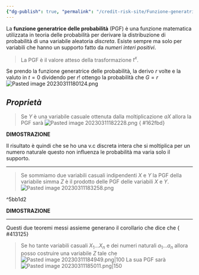```yaml
---
{"dg-publish": true, "permalink": "/credit-risk-site/Funzione-generatrice-delle-probabilità/"}
---
```






La **funzione generatrice delle probabilità** (PGF) è una funzione matematica utilizzata in teoria delle probabilità per derivare la distribuzione di probabilità di una variabile aleatoria *discreta*.
Esiste sempre ma solo per variabili che hanno un supporto fatto da *numeri interi positivi*.
> La PGF è il valore atteso della trasformazione $t^x$. 
> <style> .container {font-family: sans-serif; text-align: center;} .button-wrapper button {z-index: 1;height: 40px; width: 100px; margin: 10px;padding: 5px;} .excalidraw .App-menu_top .buttonList { display: flex;} .excalidraw-wrapper { height: 800px; margin: 50px; position: relative;} :root[dir="ltr"] .excalidraw .layer-ui__wrapper .zen-mode-transition.App-menu_bottom--transition-left {transform: none;} </style><script src="https://cdn.jsdelivr.net/npm/react@17/umd/react.production.min.js"></script><script src="https://cdn.jsdelivr.net/npm/react-dom@17/umd/react-dom.production.min.js"></script><script type="text/javascript" src="https://cdn.jsdelivr.net/npm/@excalidraw/excalidraw@0/dist/excalidraw.production.min.js"></script><div id="Funzione_generatrice_delle_probabilità_2023-03-11_1756.14.excalidraw.md1"></div><script>(function(){const InitialData={"type":"excalidraw","version":2,"source":"https://excalidraw.com","elements":[{"type":"image","version":44,"versionNonce":1696355857,"isDeleted":false,"id":"1BsT5-B3TdYe-tkR91kzG","fillStyle":"hachure","strokeWidth":1,"strokeStyle":"solid","roughness":1,"opacity":100,"angle":0,"x":-189.32453155517578,"y":-138.68987274169922,"strokeColor":"transparent","backgroundColor":"transparent","width":412.63563537597656,"height":157.43636549729567,"seed":1654437023,"groupIds":[],"roundness":null,"boundElements":[],"updated":1678553779268,"link":null,"locked":false,"status":"pending","fileId":"5ae8db8f4407980b893546cea320a50a5e61c19b","scale":[1,1]},{"id":"kraRyFBu1vJzxkv3Xs2Lx","type":"ellipse","x":99.0179117136988,"y":-79.86990334670168,"width":62.9566061085668,"height":54.898155475484884,"angle":0,"strokeColor":"#d9480f","backgroundColor":"transparent","fillStyle":"hachure","strokeWidth":1,"strokeStyle":"solid","roughness":1,"opacity":100,"groupIds":[],"roundness":{"type":2},"seed":1034353553,"version":44,"versionNonce":1594644671,"isDeleted":false,"boundElements":null,"updated":1678557264786,"link":null,"locked":false},{"id":"DQPBT3s9","type":"text","x":100.3782844543457,"y":-101.8378971158541,"width":103.4764404296875,"height":13.90812371366767,"angle":0,"strokeColor":"#d9480f","backgroundColor":"transparent","fillStyle":"hachure","strokeWidth":1,"strokeStyle":"solid","roughness":1,"opacity":100,"groupIds":[],"roundness":null,"seed":689034929,"version":92,"versionNonce":2093600945,"isDeleted":false,"boundElements":null,"updated":1678557277181,"link":null,"locked":false,"text":"Funzione di densità","rawText":"Funzione di densità","fontSize":11.126498970934144,"fontFamily":1,"textAlign":"left","verticalAlign":"top","baseline":9.90812371366767,"containerId":null,"originalText":"Funzione di densità"}],"appState":{"theme":"light","viewBackgroundColor":"#ffffff","currentItemStrokeColor":"#d9480f","currentItemBackgroundColor":"transparent","currentItemFillStyle":"hachure","currentItemStrokeWidth":1,"currentItemStrokeStyle":"solid","currentItemRoughness":1,"currentItemOpacity":100,"currentItemFontFamily":1,"currentItemFontSize":20,"currentItemTextAlign":"left","currentItemStartArrowhead":null,"currentItemEndArrowhead":"arrow","scrollX":316.5526428222656,"scrollY":216.28657036414512,"zoom":{"value":2},"currentItemRoundness":"round","gridSize":null,"colorPalette":{}},"files":{}};InitialData.scrollToContent=true;App=()=>{const e=React.useRef(null),t=React.useRef(null),[n,i]=React.useState({width:void 0,height:void 0});return React.useEffect(()=>{i({width:t.current.getBoundingClientRect().width,height:t.current.getBoundingClientRect().height});const e=()=>{i({width:t.current.getBoundingClientRect().width,height:t.current.getBoundingClientRect().height})};return window.addEventListener("resize",e),()=>window.removeEventListener("resize",e)},[t]),React.createElement(React.Fragment,null,React.createElement("div",{className:"excalidraw-wrapper",ref:t},React.createElement(ExcalidrawLib.Excalidraw,{ref:e,width:n.width,height:n.height,initialData:InitialData,viewModeEnabled:!0,zenModeEnabled:!0,gridModeEnabled:!1})))},excalidrawWrapper=document.getElementById("Funzione_generatrice_delle_probabilità_2023-03-11_1756.14.excalidraw.md1");ReactDOM.render(React.createElement(App),excalidrawWrapper);})();</script>

Se prendo la funzione generatrice delle probabilità, la derivo $r$ volte e la valuto in $t=0$ dividendo per $r!$ ottengo la probabilità che $G=r$ 
![Pasted image 20230311180124.png](/img/user/Credit%20Risk%20_site/allegati/Pasted%20image%2020230311180124.png)

## *Proprietà*
> Se $Y$ è una variabile casuale ottenuta dalla moltiplicazione $aX$ allora la PGF sarà 
![Pasted image 20230311182228.png](/img/user/Credit%20Risk%20_site/allegati/Pasted%20image%2020230311182228.png)
{ #162fbd}


**DIMOSTRAZIONE**
<div id="Funzione_generatrice_delle_probabilità_2023-03-11_1825.30.excalidraw.md2"></div><script>(function(){const InitialData={"type":"excalidraw","version":2,"source":"https://excalidraw.com","elements":[{"id":"rVyBztU1XmMUusn4n40hR","type":"image","x":-240.91707611083984,"y":-57.874656677246094,"width":558,"height":63,"angle":0,"strokeColor":"transparent","backgroundColor":"transparent","fillStyle":"hachure","strokeWidth":1,"strokeStyle":"solid","roughness":1,"opacity":100,"groupIds":[],"roundness":null,"seed":1242075007,"version":17,"versionNonce":1425648369,"isDeleted":false,"boundElements":null,"updated":1678555532780,"link":null,"locked":false,"status":"pending","fileId":"06924580ce1a7010aac7383949a875622450eee1","scale":[1,1]},{"id":"D2C2mmk-jNEoRrUOpnEsw","type":"arrow","x":-91.29800560118554,"y":-4.268757608753589,"width":4.320639575646567,"height":68.62991116886928,"angle":0,"strokeColor":"#364fc7","backgroundColor":"transparent","fillStyle":"hachure","strokeWidth":1,"strokeStyle":"solid","roughness":1,"opacity":100,"groupIds":[],"roundness":{"type":2},"seed":1358919839,"version":135,"versionNonce":393792863,"isDeleted":false,"boundElements":[],"updated":1678555607253,"link":null,"locked":false,"points":[[0,0],[-4.320639575646567,68.62991116886928]],"lastCommittedPoint":[-41.626922607421875,72.29937744140625],"startBinding":null,"endBinding":null,"startArrowhead":null,"endArrowhead":"arrow"},{"id":"0dxh8kkO","type":"text","x":-177.9299545288086,"y":80.82080841064453,"width":118,"height":23,"angle":0,"strokeColor":"#364fc7","backgroundColor":"transparent","fillStyle":"hachure","strokeWidth":1,"strokeStyle":"solid","roughness":1,"opacity":100,"groupIds":["qxQbDZ2-tywsYZzcKJTRw"],"roundness":null,"seed":1459950367,"version":132,"versionNonce":1264821727,"isDeleted":false,"boundElements":[],"updated":1678555613266,"link":null,"locked":false,"text":"La PGF non è altro che \nil valore atteso di t","rawText":"La PGF non è altro che \nil valore atteso di t","fontSize":9.447273173572263,"fontFamily":1,"textAlign":"left","verticalAlign":"top","baseline":20,"containerId":null,"originalText":"La PGF non è altro che \nil valore atteso di t"},{"id":"PYLdxjCV","type":"text","x":-80.41095464077529,"y":92.72755747961267,"width":3,"height":5,"angle":0,"strokeColor":"#364fc7","backgroundColor":"transparent","fillStyle":"hachure","strokeWidth":1,"strokeStyle":"solid","roughness":1,"opacity":100,"groupIds":["qxQbDZ2-tywsYZzcKJTRw"],"roundness":null,"seed":441830737,"version":186,"versionNonce":1664249631,"isDeleted":false,"boundElements":null,"updated":1678555621600,"link":null,"locked":false,"text":"Y","rawText":"Y","fontSize":4.171336022840142,"fontFamily":1,"textAlign":"left","verticalAlign":"top","baseline":4,"containerId":null,"originalText":"Y"},{"id":"WISdu9e4vDBJf35BcmDO1","type":"arrow","x":25.271248820440746,"y":-19.79078411170795,"width":2.446327886084532,"height":84.39782649470911,"angle":0,"strokeColor":"#e67700","backgroundColor":"transparent","fillStyle":"hachure","strokeWidth":1,"strokeStyle":"solid","roughness":1,"opacity":100,"groupIds":[],"roundness":{"type":2},"seed":578106175,"version":49,"versionNonce":1241441855,"isDeleted":false,"boundElements":null,"updated":1678555634892,"link":null,"locked":false,"points":[[0,0],[2.446327886084532,84.39782649470911]],"lastCommittedPoint":[2.446327886084532,84.39782649470911],"startBinding":null,"endBinding":null,"startArrowhead":null,"endArrowhead":"arrow"},{"type":"text","version":189,"versionNonce":546833649,"isDeleted":false,"id":"c7rycwsj","fillStyle":"hachure","strokeWidth":1,"strokeStyle":"solid","roughness":1,"opacity":100,"angle":0,"x":-24.14651229754361,"y":84.15147534561225,"strokeColor":"#e67700","backgroundColor":"transparent","width":96,"height":23,"seed":1659225695,"groupIds":["ZYNV5FRxFbSDQiEXUKkQ4"],"roundness":null,"boundElements":null,"updated":1678555656174,"link":null,"locked":false,"fontSize":9.447273173572263,"fontFamily":1,"text":"So che Y = aX quindi\nsostituisco","rawText":"So che Y = aX quindi\nsostituisco","baseline":20,"textAlign":"left","verticalAlign":"top","containerId":null,"originalText":"So che Y = aX quindi\nsostituisco"},{"id":"uysgFb_0G4__Sln-yvlSl","type":"arrow","x":140.24804610825709,"y":4.672366966188065,"width":17.00166903646459,"height":64.21573643916605,"angle":0,"strokeColor":"#087f5b","backgroundColor":"transparent","fillStyle":"hachure","strokeWidth":1,"strokeStyle":"solid","roughness":1,"opacity":100,"groupIds":[],"roundness":{"type":2},"seed":369901265,"version":99,"versionNonce":1355116479,"isDeleted":false,"boundElements":[],"updated":1678555686921,"link":null,"locked":false,"points":[[0,0],[17.00166903646459,64.21573643916605]],"lastCommittedPoint":[7.950501738300204,64.21573643916605],"startBinding":null,"endBinding":{"elementId":"USt7kEx7","focus":-0.18380949783988756,"gap":13.060445015155267},"startArrowhead":null,"endArrowhead":"arrow"},{"type":"text","version":292,"versionNonce":1774883217,"isDeleted":false,"id":"USt7kEx7","fillStyle":"hachure","strokeWidth":1,"strokeStyle":"solid","roughness":1,"opacity":100,"angle":0,"x":112.32392297671083,"y":81.94854842050938,"strokeColor":"#087f5b","backgroundColor":"transparent","width":132,"height":35,"seed":1144969777,"groupIds":["j-zr_wL0EBz2dldA59kdp"],"roundness":null,"boundElements":[{"id":"uysgFb_0G4__Sln-yvlSl","type":"arrow"}],"updated":1678555692080,"link":null,"locked":false,"fontSize":9.447273173572263,"fontFamily":1,"text":"Posso entrare a nella\nparentesi.\nIl risultato non è altro che","rawText":"Posso entrare a nella\nparentesi.\nIl risultato non è altro che","baseline":32,"textAlign":"left","verticalAlign":"top","containerId":null,"originalText":"Posso entrare a nella\nparentesi.\nIl risultato non è altro che"},{"id":"KU1XRzV8IZ-1nqNVsv5xc","type":"arrow","x":252.16689520358318,"y":-2.6665655788858658,"width":11.957204158972445,"height":36.17087937316137,"angle":0,"strokeColor":"#c92a2a","backgroundColor":"transparent","fillStyle":"hachure","strokeWidth":1,"strokeStyle":"solid","roughness":1,"opacity":100,"groupIds":[],"roundness":{"type":2},"seed":2122594161,"version":114,"versionNonce":1325885087,"isDeleted":false,"boundElements":[],"updated":1678555771206,"link":null,"locked":false,"points":[[0,0],[11.957204158972445,36.17087937316137]],"lastCommittedPoint":[30.578919679927708,60.546244610039366],"startBinding":null,"endBinding":{"elementId":"Eg3uv63J","focus":0.0729590330460481,"gap":5.903763011169303},"startArrowhead":null,"endArrowhead":"arrow"},{"type":"text","version":420,"versionNonce":803180159,"isDeleted":false,"id":"Eg3uv63J","fillStyle":"hachure","strokeWidth":1,"strokeStyle":"solid","roughness":1,"opacity":100,"angle":0,"x":201.15991869981303,"y":39.40807680544481,"strokeColor":"#c92a2a","backgroundColor":"transparent","width":131,"height":35,"seed":1101111999,"groupIds":["A1mAsGb7IZrgwsC_qzGBx","MIyN74sHiyu6v72M-w0b1"],"roundness":null,"boundElements":[{"id":"KU1XRzV8IZ-1nqNVsv5xc","type":"arrow"}],"updated":1678555770916,"link":null,"locked":false,"fontSize":9.447273173572263,"fontFamily":1,"text":"Il risultato non è altro che\nla PGF di X con argomento\nt","rawText":"Il risultato non è altro che\nla PGF di X con argomento\nt","baseline":32,"textAlign":"left","verticalAlign":"top","containerId":null,"originalText":"Il risultato non è altro che\nla PGF di X con argomento\nt"},{"id":"PEJqk5Rm","type":"text","x":206.40254889022106,"y":63.06396198396945,"width":3.400447173976167,"height":5.667411956626949,"angle":0,"strokeColor":"#c92a2a","backgroundColor":"transparent","fillStyle":"hachure","strokeWidth":1,"strokeStyle":"solid","roughness":1,"opacity":100,"groupIds":["MIyN74sHiyu6v72M-w0b1"],"roundness":null,"seed":191195345,"version":150,"versionNonce":2139928113,"isDeleted":false,"boundElements":null,"updated":1678555767816,"link":null,"locked":false,"text":"a","rawText":"a","fontSize":4.53392956530156,"fontFamily":1,"textAlign":"left","verticalAlign":"top","baseline":4.667411956626949,"containerId":null,"originalText":"a"}],"appState":{"theme":"light","viewBackgroundColor":"#ffffff","currentItemStrokeColor":"#c92a2a","currentItemBackgroundColor":"transparent","currentItemFillStyle":"hachure","currentItemStrokeWidth":1,"currentItemStrokeStyle":"solid","currentItemRoughness":1,"currentItemOpacity":100,"currentItemFontFamily":1,"currentItemFontSize":20,"currentItemTextAlign":"left","currentItemStartArrowhead":null,"currentItemEndArrowhead":"arrow","scrollX":452.7014280883152,"scrollY":222.4843618006219,"zoom":{"value":1.2283782785807433},"currentItemRoundness":"round","gridSize":null,"colorPalette":{}},"files":{}};InitialData.scrollToContent=true;App=()=>{const e=React.useRef(null),t=React.useRef(null),[n,i]=React.useState({width:void 0,height:void 0});return React.useEffect(()=>{i({width:t.current.getBoundingClientRect().width,height:t.current.getBoundingClientRect().height});const e=()=>{i({width:t.current.getBoundingClientRect().width,height:t.current.getBoundingClientRect().height})};return window.addEventListener("resize",e),()=>window.removeEventListener("resize",e)},[t]),React.createElement(React.Fragment,null,React.createElement("div",{className:"excalidraw-wrapper",ref:t},React.createElement(ExcalidrawLib.Excalidraw,{ref:e,width:n.width,height:n.height,initialData:InitialData,viewModeEnabled:!0,zenModeEnabled:!0,gridModeEnabled:!1})))},excalidrawWrapper=document.getElementById("Funzione_generatrice_delle_probabilità_2023-03-11_1825.30.excalidraw.md2");ReactDOM.render(React.createElement(App),excalidrawWrapper);})();</script>
Il risultato è quindi che se ho una v.c discreta intera che si moltiplica per un numero naturale questo non influenza le probabilità ma varia solo il supporto. 

---

> Se sommiamo due variabili casuali indipendenti $X$ e $Y$ la PGF della variabile simma $Z$ è il prodotto delle PGF delle variabili $X$ e $Y$.
> ![Pasted image 20230311183258.png](/img/user/Credit%20Risk%20_site/allegati/Pasted%20image%2020230311183258.png)

^5bb1d2

**DIMOSTRAZIONE**
<div id="Funzione_generatrice_delle_probabilità_2023-03-11_1838.30.excalidraw.md3"></div><script>(function(){const InitialData={"type":"excalidraw","version":2,"source":"https://excalidraw.com","elements":[{"id":"8Az1CG06BEZr-UY5bce7Q","type":"image","x":-307.0027084350586,"y":-147.92272186279297,"width":822.7548756318934,"height":425.68621826171875,"angle":0,"strokeColor":"transparent","backgroundColor":"transparent","fillStyle":"hachure","strokeWidth":1,"strokeStyle":"solid","roughness":1,"opacity":100,"groupIds":[],"roundness":null,"seed":1203714751,"version":111,"versionNonce":1866303327,"isDeleted":false,"boundElements":null,"updated":1678556419451,"link":null,"locked":false,"status":"pending","fileId":"1a2a7276a1994b80de30e3c179cbd8bcba48c68f","scale":[1,1]},{"type":"text","version":385,"versionNonce":871485905,"isDeleted":false,"id":"BIrGxiXO","fillStyle":"hachure","strokeWidth":1,"strokeStyle":"solid","roughness":1,"opacity":100,"angle":0,"x":54.845314025878906,"y":-162.3689981105524,"strokeColor":"#d9480f","backgroundColor":"transparent","width":145,"height":44,"seed":210475057,"groupIds":[],"roundness":null,"boundElements":null,"updated":1678556423508,"link":null,"locked":false,"fontSize":16.96500439664502,"fontFamily":1,"text":"So che Z = X+Y \nquindi sostituisco","rawText":"So che Z = X+Y \nquindi sostituisco","baseline":38,"textAlign":"left","verticalAlign":"top","containerId":null,"originalText":"So che Z = X+Y \nquindi sostituisco"},{"type":"text","version":432,"versionNonce":438939583,"isDeleted":false,"id":"IVgRC91d","fillStyle":"hachure","strokeWidth":1,"strokeStyle":"solid","roughness":1,"opacity":100,"angle":0,"x":247.5828628540039,"y":-163.45194244384766,"strokeColor":"#d9480f","backgroundColor":"transparent","width":166,"height":22,"seed":2118742047,"groupIds":[],"roundness":null,"boundElements":null,"updated":1678556423508,"link":null,"locked":false,"fontSize":16.96500439664502,"fontFamily":1,"text":"Spezzo gli esponenti","rawText":"Spezzo gli esponenti","baseline":16,"textAlign":"left","verticalAlign":"top","containerId":null,"originalText":"Spezzo gli esponenti"},{"type":"text","version":396,"versionNonce":1998879679,"isDeleted":false,"id":"sMbaEMb7","fillStyle":"hachure","strokeWidth":1,"strokeStyle":"solid","roughness":1,"opacity":100,"angle":0,"x":-43.458030700683594,"y":120.06497955322266,"strokeColor":"#d9480f","backgroundColor":"transparent","width":221,"height":44,"seed":835867025,"groupIds":[],"roundness":null,"boundElements":[{"id":"n6t09bpjDn21M2DwWFY9F","type":"arrow"},{"id":"v8nl-ejdd711EdsXrRdSF","type":"arrow"}],"updated":1678556464621,"link":null,"locked":false,"fontSize":16.96500439664502,"fontFamily":1,"text":"Prodotto dei valori attesi\nperché X e Y indipendenti","rawText":"Prodotto dei valori attesi\nperché X e Y indipendenti","baseline":38,"textAlign":"left","verticalAlign":"top","containerId":null,"originalText":"Prodotto dei valori attesi\nperché X e Y indipendenti"},{"id":"n6t09bpjDn21M2DwWFY9F","type":"arrow","x":-177.1996078491211,"y":171.73328399658203,"width":118.3079833984375,"height":29.942169189453125,"angle":0,"strokeColor":"#d9480f","backgroundColor":"transparent","fillStyle":"hachure","strokeWidth":1,"strokeStyle":"solid","roughness":0,"opacity":100,"groupIds":[],"roundness":{"type":2},"seed":977560159,"version":86,"versionNonce":1148237585,"isDeleted":false,"boundElements":null,"updated":1678556460573,"link":null,"locked":false,"points":[[0,0],[55.50250244140625,-29.942169189453125],[118.3079833984375,-29.942169189453125]],"lastCommittedPoint":[118.3079833984375,-29.942169189453125],"startBinding":null,"endBinding":{"elementId":"sMbaEMb7","focus":0.01244839754971591,"gap":15.43359375},"startArrowhead":null,"endArrowhead":"arrow"},{"id":"v8nl-ejdd711EdsXrRdSF","type":"arrow","x":64.5285415649414,"y":170.27274322509766,"width":0.73028564453125,"height":24.0997314453125,"angle":0,"strokeColor":"#d9480f","backgroundColor":"transparent","fillStyle":"hachure","strokeWidth":1,"strokeStyle":"solid","roughness":0,"opacity":100,"groupIds":[],"roundness":{"type":2},"seed":23510655,"version":22,"versionNonce":916178321,"isDeleted":false,"boundElements":[],"updated":1678556465671,"link":null,"locked":false,"points":[[0,0],[0.73028564453125,24.0997314453125]],"lastCommittedPoint":[0.73028564453125,24.0997314453125],"startBinding":{"elementId":"sMbaEMb7","focus":0.03029863163448421,"gap":6.207763671875},"endBinding":null,"startArrowhead":null,"endArrowhead":"arrow"},{"type":"text","version":477,"versionNonce":5476369,"isDeleted":false,"id":"zAuKS3y5","fillStyle":"hachure","strokeWidth":1,"strokeStyle":"solid","roughness":1,"opacity":100,"angle":0,"x":243.1606216430664,"y":113.42572784423828,"strokeColor":"#d9480f","backgroundColor":"transparent","width":259,"height":44,"seed":98719057,"groupIds":[],"roundness":null,"boundElements":null,"updated":1678556485533,"link":null,"locked":false,"fontSize":16.96500439664502,"fontFamily":1,"text":"I valori attesi delle t elevate\nsono le PGF","rawText":"I valori attesi delle t elevate\nsono le PGF","baseline":38,"textAlign":"left","verticalAlign":"top","containerId":null,"originalText":"I valori attesi delle t elevate\nsono le PGF"},{"id":"uOo62sy9","type":"text","x":-181.58141326904297,"y":-163.66338837198364,"width":196,"height":44,"angle":0,"strokeColor":"#d9480f","backgroundColor":"transparent","fillStyle":"hachure","strokeWidth":1,"strokeStyle":"solid","roughness":1,"opacity":100,"groupIds":["Z5fa_1_gN-07a4uqUFQe8"],"roundness":null,"seed":1626049969,"version":320,"versionNonce":770844095,"isDeleted":false,"boundElements":null,"updated":1678556501420,"link":null,"locked":false,"text":"La PGF di Z è uguale\nal valore atteso di t. ","rawText":"La PGF di Z è uguale\nal valore atteso di t. ","fontSize":16.96500439664502,"fontFamily":1,"textAlign":"left","verticalAlign":"top","baseline":38,"containerId":null,"originalText":"La PGF di Z è uguale\nal valore atteso di t. "},{"id":"4hqyosT5","type":"text","x":-0.24053974488145968,"y":-144.1815795870351,"width":6.2448084949494485,"height":9.183541904337423,"angle":0,"strokeColor":"#d9480f","backgroundColor":"transparent","fillStyle":"hachure","strokeWidth":1,"strokeStyle":"solid","roughness":0,"opacity":100,"groupIds":["Z5fa_1_gN-07a4uqUFQe8"],"roundness":null,"seed":431811999,"version":61,"versionNonce":2113624497,"isDeleted":false,"boundElements":null,"updated":1678556501420,"link":null,"locked":false,"text":"Z","rawText":"Z","fontSize":7.34683352346994,"fontFamily":1,"textAlign":"left","verticalAlign":"top","baseline":7.183541904337423,"containerId":null,"originalText":"Z"}],"appState":{"theme":"light","viewBackgroundColor":"#ffffff","currentItemStrokeColor":"#d9480f","currentItemBackgroundColor":"transparent","currentItemFillStyle":"hachure","currentItemStrokeWidth":1,"currentItemStrokeStyle":"solid","currentItemRoughness":0,"currentItemOpacity":100,"currentItemFontFamily":1,"currentItemFontSize":20,"currentItemTextAlign":"left","currentItemStartArrowhead":null,"currentItemEndArrowhead":"arrow","scrollX":290.49433907701007,"scrollY":327.1152856497172,"zoom":{"value":2.0777959644294},"currentItemRoundness":"round","gridSize":null,"colorPalette":{}},"files":{}};InitialData.scrollToContent=true;App=()=>{const e=React.useRef(null),t=React.useRef(null),[n,i]=React.useState({width:void 0,height:void 0});return React.useEffect(()=>{i({width:t.current.getBoundingClientRect().width,height:t.current.getBoundingClientRect().height});const e=()=>{i({width:t.current.getBoundingClientRect().width,height:t.current.getBoundingClientRect().height})};return window.addEventListener("resize",e),()=>window.removeEventListener("resize",e)},[t]),React.createElement(React.Fragment,null,React.createElement("div",{className:"excalidraw-wrapper",ref:t},React.createElement(ExcalidrawLib.Excalidraw,{ref:e,width:n.width,height:n.height,initialData:InitialData,viewModeEnabled:!0,zenModeEnabled:!0,gridModeEnabled:!1})))},excalidrawWrapper=document.getElementById("Funzione_generatrice_delle_probabilità_2023-03-11_1838.30.excalidraw.md3");ReactDOM.render(React.createElement(App),excalidrawWrapper);})();</script>

---
Questi due teoremi messi assieme generano il corollario che dice che
{ #413125}

> Se ho tante variabili casuali $X_1...X_n$ e dei numeri naturali $a_1...a_n$ allora posso costruire una variabile $Z$ tale che
> ![Pasted image 20230311184949.png|100](/img/user/Credit%20Risk%20_site/allegati/Pasted%20image%2020230311184949.png)
> La sua PGF sarà
> ![Pasted image 20230311185011.png|150](/img/user/Credit%20Risk%20_site/allegati/Pasted%20image%2020230311185011.png)

